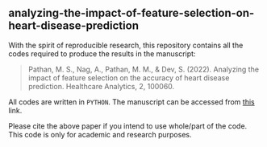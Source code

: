 ##  analyzing-the-impact-of-feature-selection-on-heart-disease-prediction

With the spirit of reproducible research, this repository contains all the codes required to produce the results in the manuscript: 

> Pathan, M. S., Nag, A., Pathan, M. M., & Dev, S. (2022). Analyzing the impact of feature selection on the accuracy of heart disease prediction. Healthcare Analytics, 2, 100060.

All codes are written in `PYTHON`. The manuscript can be accessed from [this](https://arxiv.org/pdf/2206.03239.pdf) link.

Please cite the above paper if you intend to use whole/part of the code. This code is only for academic and research purposes.
